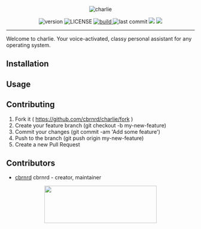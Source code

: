 <p align="center">
  <img src="https://i.imgur.com/Q9Ua8nc.png" alt="charlie">
<div align="center">
  <!-- Version -->
  <img src="https://img.shields.io/badge/version-1.0-brightgreen.svg?style=flat-square" alt="version">

  <!-- License -->
  <img src="https://img.shields.io/badge/license-MIT-brightgreen.svg?style=flat-square" alt="LICENSE">
  
  <!-- Build Status -->
  <a href="https://travis-ci.org/cbrnrd/gpm">
    <img src="https://img.shields.io/travis/cbrnrd/charlie.svg?style=flat-square" alt="build">
  </a>
  
  <!-- Last Commit -->
  <img src="https://img.shields.io/github/last-commit/cbrnrd/charlie.svg?style=flat-square" alt="last commit">
  
  <img src="https://img.shields.io/github/languages/code-size/badges/shields.svg?color=bright-green&style=flat-square">
  <a href="https://carterbrainerd.me/donations"><img src="https://img.shields.io/badge/donate-%3C3-red.svg?longCache=true&style=flat-square"></a>
  </div>
</p>

***



Welcome to charlie. Your voice-activated, classy personal assistant for any operating system.

## Installation



## Usage



## Contributing

1. Fork it ( https://github.com/cbrnrd/charlie/fork )
2. Create your feature branch (git checkout -b my-new-feature)
3. Commit your changes (git commit -am 'Add some feature')
4. Push to the branch (git push origin my-new-feature)
5. Create a new Pull Request

## Contributors

- [cbrnrd](https://github.com/cbrnrd) cbrnrd - creator, maintainer


<p align="center">
  <img height="100" width="300" src="https://i.imgur.com/obHmDnX.png">
</p>

